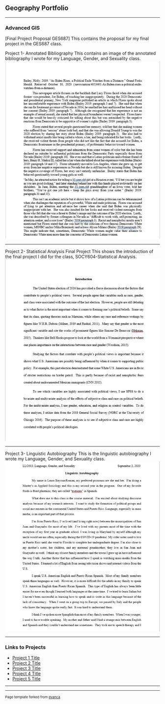 ## Geography Portfolio

---

### Advanced GIS 
[Final Project Proposal GES687]
This contains the proposal for my final project in the GES687 class.

Project 1- Annotated Bibliography
This contains an image of the annotated bibliography I wrote for my Language, Gender, and Sexuality class.
[<img src="images/QGIS Class Lab First Image 2.jpg?raw=true"/>](/sample_page) 

---
Project 2- Statistical Analysis Final Project
This shows the introduction of the final project I did for the class, SOCY604-Statistical Analysis.  
[<img src="images/QGIS Class Lab 2 Second Image 2.jpg?raw=true"/>](/sample_page2) 

---
Project 3- Linguistic Autobiography
This is the linguistic autobiography I wrote my Language, Gender, and Sexuality class. 
[<img src="images/QGIS Class Lab 3 Third Image.jpg?raw=true"/>](/sample_page3) 

---

### Links to Projects

- [Project 1 Title](http://example.com/) 
- [Project 2 Title](http://example.com/)
- [Project 3 Title](http://example.com/)
- [Project 4 Title](http://example.com/)
- [Project 5 Title](http://example.com/)

---




---
<p style="font-size:11px">Page template forked from <a href="https://github.com/evanca/quick-portfolio">evanca</a></p>
<!-- Remove above link if you don't want to attibute -->
